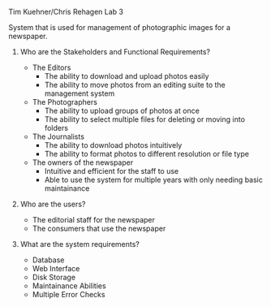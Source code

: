 Tim Kuehner/Chris Rehagen
Lab 3

System that is used for management of photographic images for a newspaper.

1. Who are the Stakeholders and Functional Requirements?
    * The Editors
        - The ability to download and upload photos easily
        - The ability to move photos from an editing suite to the management system
    * The Photographers
        - The ability to upload groups of photos at once
        - The ability to select multiple files for deleting or moving into folders
    * The Journalists
        - The ability to download photos intuitively
        - The ability to format photos to different resolution or file type
    * The owners of the newspaper
        - Intuitive and efficient for the staff to use
        - Able to use the system for multiple years with only needing basic maintainance

2. Who are the users?
    * The editorial staff for the newspaper
    * The consumers that use the newspaper

3. What are the system requirements?
    * Database
    * Web Interface
    * Disk Storage
    * Maintainance Abilities
    * Multiple Error Checks
    
